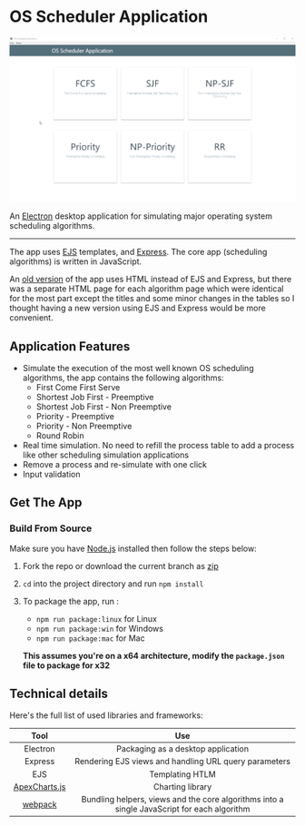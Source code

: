 # OS Scheduler Application

![Demo](demo.gif)

An [Electron](https://electronjs.org/) desktop application for simulating major operating system scheduling algorithms.

---

The app uses [EJS](https://ejs.co/) templates, and [Express](https://expressjs.com/). The core app (scheduling algorithms) is written in JavaScript.

An [old version](<https://github.com/ahmedkrmn/OS-Scheduler-Application/tree/pure-html>) of the app uses HTML instead of EJS and Express, but there was a separate HTML page for each algorithm page which were identical for the most part except the titles and some minor changes in the tables so I thought having a new version using EJS and Express would be more convenient. 

## Application Features

- Simulate the execution of the most well known OS scheduling algorithms, the app contains the following algorithms:
  - First Come First Serve
  - Shortest Job First - Preemptive
  - Shortest Job First - Non Preemptive
  - Priority - Preemptive
  - Priority - Non Preemptive
  - Round Robin
- Real time simulation. No need to refill the process table to add a process like other scheduling simulation applications
- Remove a process and re-simulate with one click
- Input validation

## Get The App

### Build From Source

Make sure you have [Node.js](https://nodejs.org/) installed then follow the steps below:

1. Fork the repo or download the current branch as [zip](https://github.com/ahmedkrmn/OS-Scheduler-Application/archive/master.zip)

2. `cd` into the project directory and run `npm install`

3. To package the app, run :
   - `npm run package:linux` for Linux
   - `npm run package:win` for Windows
   - `npm run package:mac` for Mac

   **This assumes you're on a x64 architecture, modify the `package.json` file to package for x32**



## Technical details

Here's the full list of used libraries and frameworks:

|                   Tool                   |                             Use                              |
| :--------------------------------------: | :----------------------------------------------------------: |
|                 Electron                 |              Packaging as a desktop application              |
|                 Express                  |    Rendering EJS views and handling URL query parameters     |
|                   EJS                    |                       Templating HTLM                        |
| [ApexCharts.js](https://apexcharts.com/) |                       Charting library                       |
|    [webpack](https://webpack.js.org/)    | Bundling helpers, views and the core algorithms into a single JavaScript for each algorithm |

